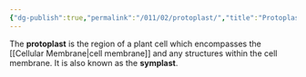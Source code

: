 ```yaml
---
{"dg-publish":true,"permalink":"/011/02/protoplast/","title":"Protoplast","tags":["BIOL412"],"noteIcon":"fallback","created":"2024-09-26T13:45:04.124-07:00","updated":"2024-09-26T15:24:48.108-07:00"}
---
```


The **protoplast** is the region of a plant cell which encompasses the [[Cellular Membrane\|cell membrane]] and any structures within the cell membrane. It is also known as the **symplast**.